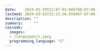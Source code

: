```yaml
---
date:    2024-02-29T21:07:03.006780-07:00
lastmod: 2024-03-01T22:11:36.656087-07:00
description: ""
summary:     ""
cascade:
  images:
  - /languages/c.jpeg
  programming_language: "C"
---
```

